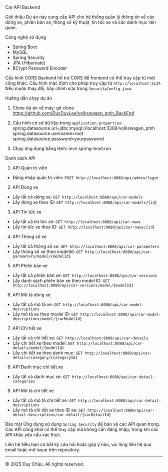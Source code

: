  Car API Backend

 Giới thiệu
Dự án này cung cấp API cho hệ thống quản lý thông tin về các dòng xe, phiên bản xe, thông số kỹ thuật, tin tức xe và các danh mục liên quan.

 Công nghệ sử dụng
- Spring Boot
- MySQL
- Spring Security
- JPA (Hibernate)
- BCrypt Password Encoder

 Cấu hình CORS
Backend hỗ trợ CORS để frontend có thể truy cập từ một cổng khác. Cấu hình mặc định cho phép truy cập từ `http://localhost:5137`. Nếu muốn thay đổi, hãy chỉnh sửa trong `SecurityConfig.java`.

 Hướng dẫn chạy dự án
1. Clone dự án về máy:
   git clone https://github.com/DucDuyLee/volkswagen_pmh_BackEnd
   
2. Cấu hình cơ sở dữ liệu trong `application.properties`:
   spring.datasource.url=jdbc:mysql://localhost:3306/volkswagen_pmh
   spring.datasource.username=root
   spring.datasource.password=yourpassword
  
3. Chạy ứng dụng bằng lệnh:
   mvn spring-boot:run

 Danh sách API

 1. API Quản trị viên
- Đăng nhập quản trị viên: `POST http://localhost:8080/api/admin/login`

 2. API Dòng xe
- Lấy tất cả dòng xe: `GET http://localhost:8080/api/car-models`
- Lấy dòng xe theo ID: `GET http://localhost:8080/api/car-models/{id}`

 3. API Tin tức xe
- Lấy tất cả tin tức xe: `GET http://localhost:8080/api/car-news`
- Lấy tin tức xe theo ID: `GET http://localhost:8080/api/car-news/{id}`

 4. API Thông số xe
- Lấy tất cả thông số xe: `GET http://localhost:8080/api/car-parameters`
- Lấy thông số xe theo modelId: `GET http://localhost:8080/api/car-parameters/model/{modelId}`

 5. API Phiên bản xe
- Lấy tất cả phiên bản xe: `GET http://localhost:8080/api/car-versions`
- Lấy danh sách phiên bản xe theo model ID: `GET http://localhost:8080/api/car-versions/model/{modelId}`

 6. API Mô tả dòng xe
- Lấy tất cả mô tả xe: `GET http://localhost:8080/api/car-model-descriptions`
- Lấy mô tả xe theo model ID: `GET http://localhost:8080/api/car-model-descriptions/model/{carModelId}`

 7. API Chi tiết xe
- Lấy tất cả chi tiết xe: `GET http://localhost:8080/api/car-details`
- Lấy chi tiết xe theo model: `GET http://localhost:8080/api/car-details/model/{modelId}`
- Lấy chi tiết xe theo danh mục: `GET http://localhost:8080/api/car-details/category/{categoryId}`

 8. API Danh mục chi tiết xe
- Lấy tất cả danh mục xe: `GET http://localhost:8080/api/car-detail-categories`

 9. API Mô tả chi tiết xe
- Lấy tất cả mô tả chi tiết xe: `GET http://localhost:8080/api/car-detail-descriptions`
- Lấy mô tả chi tiết xe theo ID xe: `GET http://localhost:8080/api/car-detail-descriptions/car-detail/{carDetailId}`

 Bảo mật
Ứng dụng sử dụng `Spring Security` để bảo vệ các API quan trọng. Các API công khai có thể truy cập mà không cần đăng nhập, trong khi các API khác yêu cầu xác thực.

 Liên hệ
Nếu bạn có bất kỳ câu hỏi hoặc góp ý nào, vui lòng liên hệ qua email hoặc mở issue trên repository.

---
© 2025 Duy Châu. All rights reserved.

